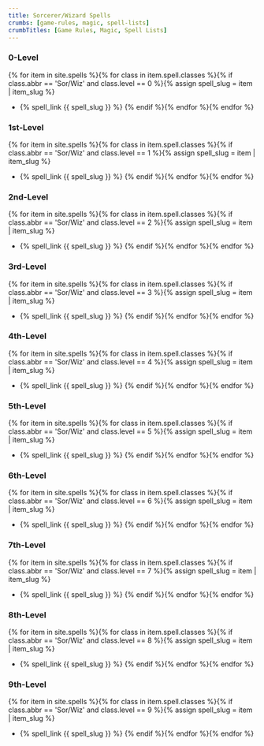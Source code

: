```yaml
---
title: Sorcerer/Wizard Spells
crumbs: [game-rules, magic, spell-lists]
crumbTitles: [Game Rules, Magic, Spell Lists]
---
```


### 0-Level

{% for item in site.spells %}{% for class in item.spell.classes %}{% if class.abbr == 'Sor/Wiz' and class.level == 0 %}{% assign spell_slug = item | item_slug %}
 * {% spell_link {{ spell_slug }} %}
{% endif %}{% endfor %}{% endfor %}

### 1st-Level

{% for item in site.spells %}{% for class in item.spell.classes %}{% if class.abbr == 'Sor/Wiz' and class.level == 1 %}{% assign spell_slug = item | item_slug %}
 * {% spell_link {{ spell_slug }} %}
{% endif %}{% endfor %}{% endfor %}

### 2nd-Level

{% for item in site.spells %}{% for class in item.spell.classes %}{% if class.abbr == 'Sor/Wiz' and class.level == 2 %}{% assign spell_slug = item | item_slug %}
 * {% spell_link {{ spell_slug }} %}
{% endif %}{% endfor %}{% endfor %}

### 3rd-Level

{% for item in site.spells %}{% for class in item.spell.classes %}{% if class.abbr == 'Sor/Wiz' and class.level == 3 %}{% assign spell_slug = item | item_slug %}
 * {% spell_link {{ spell_slug }} %}
{% endif %}{% endfor %}{% endfor %}

### 4th-Level

{% for item in site.spells %}{% for class in item.spell.classes %}{% if class.abbr == 'Sor/Wiz' and class.level == 4 %}{% assign spell_slug = item | item_slug %}
 * {% spell_link {{ spell_slug }} %}
{% endif %}{% endfor %}{% endfor %}

### 5th-Level

{% for item in site.spells %}{% for class in item.spell.classes %}{% if class.abbr == 'Sor/Wiz' and class.level == 5 %}{% assign spell_slug = item | item_slug %}
 * {% spell_link {{ spell_slug }} %}
{% endif %}{% endfor %}{% endfor %}

### 6th-Level

{% for item in site.spells %}{% for class in item.spell.classes %}{% if class.abbr == 'Sor/Wiz' and class.level == 6 %}{% assign spell_slug = item | item_slug %}
 * {% spell_link {{ spell_slug }} %}
{% endif %}{% endfor %}{% endfor %}

### 7th-Level

{% for item in site.spells %}{% for class in item.spell.classes %}{% if class.abbr == 'Sor/Wiz' and class.level == 7 %}{% assign spell_slug = item | item_slug %}
 * {% spell_link {{ spell_slug }} %}
{% endif %}{% endfor %}{% endfor %}

### 8th-Level

{% for item in site.spells %}{% for class in item.spell.classes %}{% if class.abbr == 'Sor/Wiz' and class.level == 8 %}{% assign spell_slug = item | item_slug %}
 * {% spell_link {{ spell_slug }} %}
{% endif %}{% endfor %}{% endfor %}

### 9th-Level

{% for item in site.spells %}{% for class in item.spell.classes %}{% if class.abbr == 'Sor/Wiz' and class.level == 9 %}{% assign spell_slug = item | item_slug %}
 * {% spell_link {{ spell_slug }} %}
{% endif %}{% endfor %}{% endfor %}
